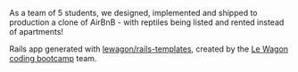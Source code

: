 As a team of 5 students, we designed, implemented and shipped to production a clone of AirBnB - with reptiles being listed and rented instead of apartments!

Rails app generated with [lewagon/rails-templates](https://github.com/lewagon/rails-templates), created by the [Le Wagon coding bootcamp](https://www.lewagon.com) team.
